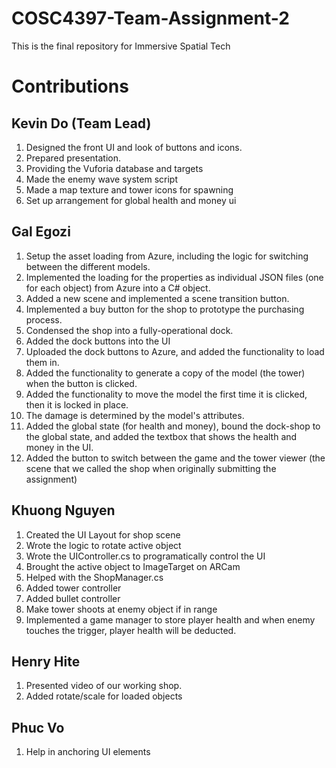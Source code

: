 # COSC4397-Team-Assignment-2
This is the final repository for Immersive Spatial Tech

# Contributions
## Kevin Do (Team Lead)
1. Designed the front UI and look of buttons and icons.
2. Prepared presentation.
3. Providing the Vuforia database and targets
4. Made the enemy wave system script
5. Made a map texture and tower icons for spawning
6. Set up arrangement for global health and money ui
## Gal Egozi
1. Setup the asset loading from Azure, including the logic for switching between the different models.
2. Implemented the loading for the properties as individual JSON files (one for each object) from Azure into a C# object.
3. Added a new scene and implemented a scene transition button.
4. Implemented a buy button for the shop to prototype the purchasing process.
5. Condensed the shop into a fully-operational dock.
  1. Added the dock buttons into the UI
  2. Uploaded the dock buttons to Azure, and added the functionality to load them in.
  3. Added the functionality to generate a copy of the model (the tower) when the button is clicked.
  4. Added the functionality to move the model the first time it is clicked, then it is locked in place.
  5. The damage is determined by the model's attributes.
6. Added the global state (for health and money), bound the dock-shop to the global state, and added the textbox that shows the health and money in the UI.
7. Added the button to switch between the game and the tower viewer (the scene that we called the shop when originally submitting the assignment)
## Khuong Nguyen
1. Created the UI Layout for shop scene
2. Wrote the logic to rotate active object 
3. Wrote the UIController.cs to programatically control the UI
4. Brought the active object to ImageTarget on ARCam
5. Helped with the ShopManager.cs
6. Added tower controller
7. Added bullet controller
8. Make tower shoots at enemy object if in range
9. Implemented a game manager to store player health and when enemy touches the trigger, player health will be deducted.
## Henry Hite
1. Presented video of our working shop.
2. Added rotate/scale for loaded objects
## Phuc Vo
1. Help in anchoring UI elements
